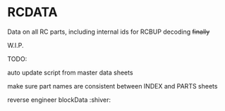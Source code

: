 # RCDATA
 Data on all RC parts, including internal ids for RCBUP decoding ~~finally~~

 W.I.P.


 TODO:

auto update script from master data sheets

make sure part names are consistent between INDEX and PARTS sheets

reverse engineer blockData :shiver: